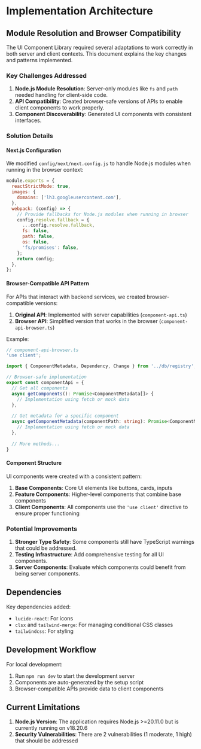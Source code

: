 # Implementation Architecture

## Module Resolution and Browser Compatibility

The UI Component Library required several adaptations to work correctly in both server and client contexts. This document explains the key changes and patterns implemented.

### Key Challenges Addressed

1. **Node.js Module Resolution**: Server-only modules like `fs` and `path` needed handling for client-side code.
2. **API Compatibility**: Created browser-safe versions of APIs to enable client components to work properly.
3. **Component Discoverability**: Generated UI components with consistent interfaces.

### Solution Details

#### Next.js Configuration

We modified `config/next/next.config.js` to handle Node.js modules when running in the browser context:

```js
module.exports = {
  reactStrictMode: true,
  images: {
    domains: ['lh3.googleusercontent.com'],
  },
  webpack: (config) => {
    // Provide fallbacks for Node.js modules when running in browser
    config.resolve.fallback = {
      ...config.resolve.fallback,
      fs: false,
      path: false,
      os: false,
      'fs/promises': false,
    };
    return config;
  },
};
```

#### Browser-Compatible API Pattern

For APIs that interact with backend services, we created browser-compatible versions:

1. **Original API**: Implemented with server capabilities (`component-api.ts`)
2. **Browser API**: Simplified version that works in the browser (`component-api-browser.ts`)

Example:

```typescript
// component-api-browser.ts
'use client';

import { ComponentMetadata, Dependency, Change } from '../db/registry';

// Browser-safe implementation
export const componentApi = {
  // Get all components
  async getComponents(): Promise<ComponentMetadata[]> {
    // Implementation using fetch or mock data
  },
  
  // Get metadata for a specific component
  async getComponentMetadata(componentPath: string): Promise<ComponentMetadata | null> {
    // Implementation using fetch or mock data
  },
  
  // More methods...
}
```

#### Component Structure

UI components were created with a consistent pattern:

1. **Base Components**: Core UI elements like buttons, cards, inputs
2. **Feature Components**: Higher-level components that combine base components
3. **Client Components**: All components use the `'use client'` directive to ensure proper functioning

### Potential Improvements

1. **Stronger Type Safety**: Some components still have TypeScript warnings that could be addressed.
2. **Testing Infrastructure**: Add comprehensive testing for all UI components.
3. **Server Components**: Evaluate which components could benefit from being server components.

## Dependencies

Key dependencies added:

- `lucide-react`: For icons
- `clsx` and `tailwind-merge`: For managing conditional CSS classes
- `tailwindcss`: For styling

## Development Workflow

For local development:

1. Run `npm run dev` to start the development server
2. Components are auto-generated by the setup script
3. Browser-compatible APIs provide data to client components

## Current Limitations

1. **Node.js Version**: The application requires Node.js >=20.11.0 but is currently running on v18.20.6
2. **Security Vulnerabilities**: There are 2 vulnerabilities (1 moderate, 1 high) that should be addressed 